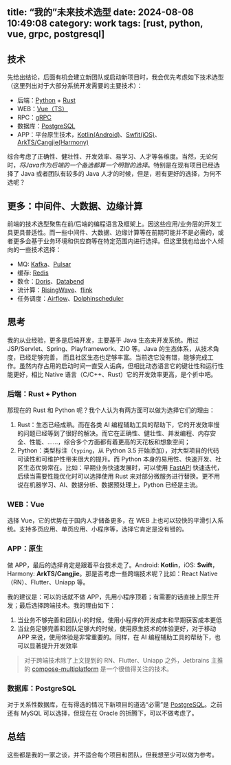 title: “我的”未来技术选型
date: 2024-08-08 10:49:08
category: work
tags: [rust, python, vue, grpc, postgresql]
---

## 技术

先给出结论，后面有机会建立新团队或启动新项目时，我会优先考虑如下技术选型（这里列出对于大部分系统开发需要的主要技术）：

- 后端：[Python](https://www.python.org) + [Rust](https://www.rust-lang.org/zh-CN/)
- WEB：[Vue（TS）](https://cn.vuejs.org)
- RPC：[gRPC](https://grpc.io)
- 数据库：[PostgreSQL](https://www.postgresql.org)
- APP：平台原生技术，[Kotlin(Android)](https://developer.android.com/compose)、[Swfit(iOS)](https://developer.apple.com/swift/)、[ArkTS/Cangjie(Harmony)](https://developer.huawei.com/consumer/cn/arkts)

综合考虑了正确性、健壮性、开发效率、易学习、人才等各维度。当然，无论何时，_将Java作为后端的一个备选都算一个明智的选择_。特别是在现有项目已经选择了 Java 或者团队有较多的 Java 人才的时候，但是，若有更好的选择，为何不选呢？

## 更多：中间件、大数据、边缘计算

前端的技术选型聚焦在前/后端的编程语言及框架上。因这些应用/业务层的开发工具更具普适性。而一些中间件、大数据、边缘计算等在前期可能并不是必需的，或者更多会基于业务环境和供应商等在特定范围内进行选择。但这里我也给出个人倾向的一些技术选择：

- MQ: [Kafka](https://kafka.apache.org)、[Pulsar](https://pulsar.apache.org)
- 缓存: [Redis](https://redis.io)
- 数仓：[Doris](https://doris.apache.org)、[Databend](https://www.databend.cn/databend)
- 流计算：[RisingWave](https://risingwave.com/database/)、[flink](https://flink.apache.org)
- 任务调度：[Airflow](https://airflow.apache.org)、[Dolphinscheduler](https://dolphinscheduler.apache.org)

## 思考

我的从业经验，更多是后端开发，主要基于 Java 生态来开发系统。用过 JSP/Servlet、Spring、Playframework、ZIO 等。Java 的生态体系，从技术角度，已经足够完善，
而且社区生态也足够丰富。当前选它没有错，能够完成工作。虽然内存占用的启动时间一直受人诟病，但相比动态语言它的键壮性和运行性能更好，相比 Native 语言（C/C++、Rust）它的开发效率更高，是个折中吧。

### 后端：Rust + Python

那现在的 Rust 和 Python 呢？我个人认为有两方面可以做为选择它们的理由：

1. Rust：生态已经成熟。而在各类 AI 编程辅助工具的帮助下，它的开发效率慢的问题已经等到了很好的解决。而它在正确性、健壮性、并发编程、内存安全、性能、……，综合多个方面都有着更高的天花板和想象空间；
2. Python：类型标注（`typing`，从 Python 3.5 开始添加），对大型项目的代码可读性和可维护性带来很大的提升。而 Python 本身的易用性、快速开发、社区生态优势常在。比如：早期业务快速发展时，可以使用 [FastAPI](https://fastapi.tiangolo.com/zh/) 快速迭代，后续当需要性能优化时可以选择使用 Rust 来对部分微服务进行替换。更不用说在机器学习、AI、数据分析、数据预处理上，Python 已经是主流。

### WEB：Vue

选择 Vue，它的优势在于国内人才储备更多，在 WEB 上也可以较快的平滑引入系统。支持多页应用、单页应用、小程序等，选择它肯定是没有错的。

### APP：原生

做 APP，最后的选择肯定是跟着平台技术走了。Android: **Kotlin**，iOS: **Swift**，Harmony: **ArkTS/Cangjie**。那是否考虑一些跨端技术呢？比如：React Native（RN）、Flutter、Uniapp 等。

我的建议是：可以的话就不做 APP，先用小程序顶着；有需要的话直接上原生开发；最后选择跨端技术。我的理由如下：

1. 当业务不够完善和团队小的时候，使用小程序的开发成本和早期获客成本更低
2. 当业务足够完善和团队足够大的时候，使用原生技术的体验更好，对于移动 APP 来说，使用体验是非常重要的。同样，在 AI 编程辅助工具的帮助下，也可以显著提升开发效率

> 对于跨端技术除了上文提到的 RN、Flutter、Uniapp 之外，Jetbrains 主推的 [compose-multiplatform](https://www.jetbrains.com/lp/compose-multiplatform/) 是一个很值得关注的技术。

### 数据库：PostgreSQL

对于关系性数据库，在有得选的情况下新项目的道选“必需”是 [PostgreSQL](https://www.postgresql.org)。之前还有 MySQL 可以选择，但现在在 Oracle 的折腾下，可以不做考虑了。

## 总结

这些都是我的一家之谈，并不适合每个项目和团队，但我想至少可以做为参考。
